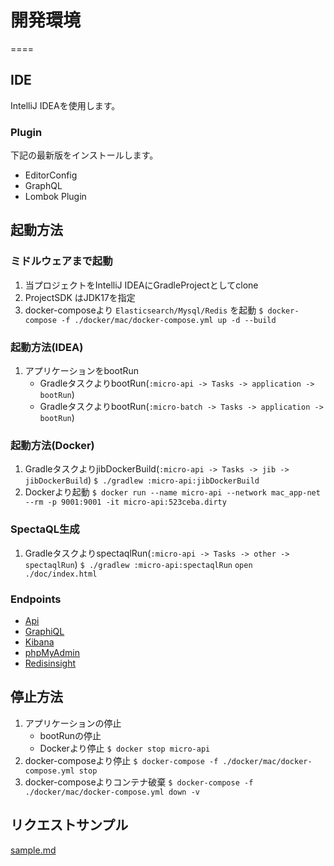 # 開発環境
====

## IDE

IntelliJ IDEAを使用します。

### Plugin

下記の最新版をインストールします。

- EditorConfig
- GraphQL
- Lombok Plugin

## 起動方法

### ミドルウェアまで起動

1. 当プロジェクトをIntelliJ IDEAにGradleProjectとしてclone
1. ProjectSDK はJDK17を指定
1. docker-composeより `Elasticsearch/Mysql/Redis` を起動
   `$ docker-compose -f ./docker/mac/docker-compose.yml up -d --build`

### 起動方法(IDEA)

1. アプリケーションをbootRun
    * GradleタスクよりbootRun(`:micro-api -> Tasks -> application -> bootRun`)
    * GradleタスクよりbootRun(`:micro-batch -> Tasks -> application -> bootRun`)

### 起動方法(Docker)

1. GradleタスクよりjibDockerBuild(`:micro-api -> Tasks -> jib -> jibDockerBuild`)
   `$ ./gradlew :micro-api:jibDockerBuild`
1. Dockerより起動
   `$ docker run --name micro-api --network mac_app-net --rm -p 9001:9001 -it micro-api:523ceba.dirty`

### SpectaQL生成

1. GradleタスクよりspectaqlRun(`:micro-api -> Tasks -> other -> spectaqlRun`)
   `$ ./gradlew :micro-api:spectaqlRun`
   `open ./doc/index.html`

### Endpoints

- [Api][]
- [GraphiQL][]
- [Kibana][]
- [phpMyAdmin][]
- [Redisinsight][]

## 停止方法

1. アプリケーションの停止
    * bootRunの停止
    * Dockerより停止
      `$ docker stop micro-api`
1. docker-composeより停止
   `$ docker-compose -f ./docker/mac/docker-compose.yml stop`
1. docker-composeよりコンテナ破棄
   `$ docker-compose -f ./docker/mac/docker-compose.yml down -v`

[Api]: http://localhost:9001/                               "Api"

[GraphiQL]: http://localhost:9001/graphiql?path=/graphql    "GraphiQL"

[Kibana]: http://localhost:5601/app/home                    "Kibana"

[phpMyAdmin]: http://localhost:8021/                        "phpMyAdmin"

[RedisCommand]: http://localhost:8081/                      "RedisCommand"

[Redisinsight]: http://localhost:8001/                      "Redisinsight"

## リクエストサンプル

[sample.md](./sample.md)
